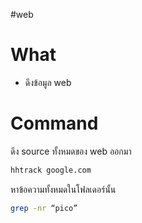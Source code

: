 #web
# What
- ดึงข้อมูล web
# Command
ดึง source ทั้งหมดของ web ออกมา
```bash
hhtrack google.com
```
หาข้อความทั้งหมดในโฟลเดอร์นั้น
```bash
grep -nr “pico”
```
